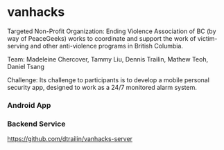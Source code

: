 # vanhacks

Targeted Non-Profit Organization: Ending Violence Association of BC (by way of PeaceGeeks) works to coordinate and support the work of victim-serving and other anti-violence programs in British Columbia.

Team: Madeleine Chercover, Tammy Liu, Dennis Trailin, Mathew Teoh, Daniel Tsang

Challenge: Its challenge to participants is to develop a mobile personal security app, designed to work as a 24/7 monitored alarm system.

### Android App


### Backend Service
https://github.com/dtrailin/vanhacks-server
